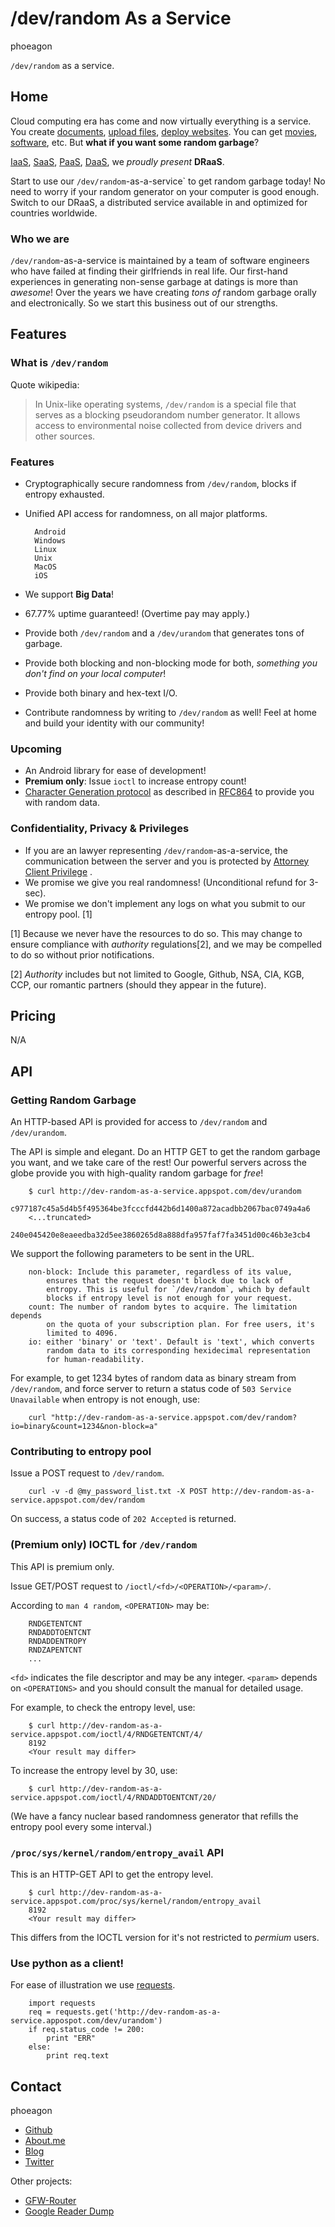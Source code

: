 /dev/random As a Service
==============================
phoeagon

`/dev/random` as a service. 

<a name="home"></a>
## Home

Cloud computing era has come and now virtually everything is a service. You
create [documents](https://docs.google.com),
[upload files](https://drive.google.com), 
[deploy websites](https://cloud.google.com). You can 
get [movies](http://youtube.com), [software](http://github.com), etc.
But **what if you want some random garbage**?

[IaaS](https://en.wikipedia.org/wiki/Cloud_computing#Infrastructure_as_a_service_.28IaaS.29),
[SaaS](https://en.wikipedia.org/wiki/Cloud_computing#Software_as_a_service_.28SaaS.29),
[PaaS](https://en.wikipedia.org/wiki/Cloud_computing#Platform_as_a_service_.28PaaS.29),
[DaaS](http://devnull-as-a-service.com), we *proudly present* **DRaaS**.

Start to use our `/dev/random`-as-a-service` to get random garbage today!
No need to worry if your random generator on your computer is good enough.
Switch to our DRaaS, a distributed service available in and optimized for
countries worldwide.

### Who we are

`/dev/random`-as-a-service is maintained by a team of software engineers
who have failed at finding their girlfriends in real life. Our first-hand
experiences in generating non-sense garbage at datings is more than *awesome*!
Over the years we have creating *tons of* random garbage orally and electronically. So we start this business out of our strengths.

<a name="features"></a>
## Features

### What is `/dev/random`

Quote wikipedia:

  > In Unix-like operating systems, `/dev/random` is a special file
  > that serves as a blocking pseudorandom number generator.
  > It allows access to environmental noise collected from device
  > drivers and other sources.

### Features

+ Cryptographically secure randomness from `/dev/random`, blocks if
    entropy exhausted.
+ Unified API access for randomness, on all major platforms.

        Android
        Windows
        Linux
        Unix
        MacOS
        iOS

+ We support **Big Data**!
+ 67.77% uptime guaranteed! (Overtime pay may apply.)
+ Provide both `/dev/random` and a `/dev/urandom` that generates
    tons of garbage.
+ Provide both blocking and non-blocking mode for both, *something you
    don't find on your local computer*!
+ Provide both binary and hex-text I/O.
+ Contribute randomness by writing to `/dev/random` as well! Feel at home
    and build your identity with our community!

### Upcoming

+ An Android library for ease of development!
+ **Premium only**: Issue `ioctl` to increase entropy count!
+ [Character Generation protocol](http://en.wikipedia.org/wiki/Character_Generator_Protocol)
as described in [RFC864](http://tools.ietf.org/html/rfc864) to provide you with
random data.

### Confidentiality, Privacy & Privileges

+ If you are an lawyer representing `/dev/random`-as-a-service, the communication
    between the server and you is protected by
    [Attorney Client Privilege](http://en.wikipedia.org/wiki/Attorney–client_privilege) .
+ We promise we give you real randomness! (Unconditional refund for 3-sec).
+ We promise we don't implement any logs on what you submit to our entropy pool. [1]

[1] Because we never have the resources to do so. This may change to ensure
compliance with *authority* regulations[2], and we may be compelled to do
so without prior notifications.

[2] *Authority* includes but not limited to Google, Github, NSA, CIA, KGB,
CCP, our romantic partners (should they appear in the future). 

<a name="pricing"></a>
## Pricing

N/A

<a name="api"></a>
## API

### Getting Random Garbage

An HTTP-based API is provided for access to `/dev/random` and `/dev/urandom`.

The API is simple and elegant. Do an HTTP GET to get the random garbage you
want, and we take care of the rest! Our powerful servers across the globe
provide you with high-quality random garbage for *free*!

        $ curl http://dev-random-as-a-service.appspot.com/dev/urandom
        c977187c45a5d4b5f495364be3fcccfd442b6d1400a872acadbb2067bac0749a4a6
        <...truncated>
        240e045420e8eaeedba32d5ee3860265d8a888dfa957faf7fa3451d00c46b3e3cb4

We support the following parameters to be sent in the URL.

        non-block: Include this parameter, regardless of its value,
            ensures that the request doesn't block due to lack of
            entropy. This is useful for `/dev/random`, which by default
            blocks if entropy level is not enough for your request.
        count: The number of random bytes to acquire. The limitation depends
            on the quota of your subscription plan. For free users, it's
            limited to 4096.
        io: either 'binary' or 'text'. Default is 'text', which converts
            random data to its corresponding hexidecimal representation
            for human-readability.

For example, to get 1234 bytes of random data as binary stream from
`/dev/random`, and force server to return a status code of `503 Service Unavailable`
when entropy is not enough, use:

        curl "http://dev-random-as-a-service.appspot.com/dev/random?io=binary&count=1234&non-block=a"

### Contributing to entropy pool

Issue a POST request to `/dev/random`.

        curl -v -d @my_password_list.txt -X POST http://dev-random-as-a-service.appspot.com/dev/random

On success, a status code of `202 Accepted` is returned.

### (Premium only) IOCTL for `/dev/random`

This API is premium only.

Issue GET/POST request to `/ioctl/<fd>/<OPERATION>/<param>/`.

According to `man 4 random`, `<OPERATION>` may be:

        RNDGETENTCNT
        RNDADDTOENTCNT
        RNDADDENTROPY
        RNDZAPENTCNT
        ...

`<fd>` indicates the file descriptor and may be any integer. `<param>`
depends on `<OPERATIONS>` and you should consult the manual for detailed
usage.

For example, to check the entropy level, use:

        $ curl http://dev-random-as-a-service.appspot.com/ioctl/4/RNDGETENTCNT/4/
        8192
        <Your result may differ>

To increase the entropy level by 30, use:

        $ curl http://dev-random-as-a-service.appspot.com/ioctl/4/RNDADDTOENTCNT/20/

(We have a fancy nuclear based randomness generator that refills the entropy pool
every some interval.)

### `/proc/sys/kernel/random/entropy_avail` API

This is an HTTP-GET API to get the entropy level.

        $ curl http://dev-random-as-a-service.appspot.com/proc/sys/kernel/random/entropy_avail
        8192
        <Your result may differ>

This differs from the IOCTL version for it's not restricted to *permium* users.
        

### Use python as a client!

For ease of illustration we use [requests](http://docs.python-requests.org/en/latest/).

        import requests
        req = requests.get('http://dev-random-as-a-service.appospot.com/dev/urandom')
        if req.status_code != 200:
            print "ERR"
        else:
            print req.text

<a name="contact"></a>
## Contact

phoeagon

+ [Github](http://github.com/phoeagon/)
+ [About.me](http://about.me/phoeagon/)
+ [Blog](http://phoeagon.appspot.com/)
+ [Twitter](http://twitter.com/phoeagon/)

Other projects:

+ [GFW-Router](http://gfwrouter.info/)
+ [Google Reader Dump](https://github.com/phoeagon/GReaderDump)

